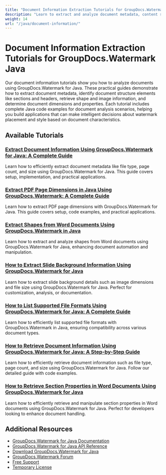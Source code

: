 ```yaml
---
title: "Document Information Extraction Tutorials for GroupDocs.Watermark Java"
description: "Learn to extract and analyze document metadata, content structure, and format information with these GroupDocs.Watermark for Java tutorials."
weight: 14
url: "/java/document-information/"
---
```


# Document Information Extraction Tutorials for GroupDocs.Watermark Java

Our document information tutorials show you how to analyze documents using GroupDocs.Watermark for Java. These practical guides demonstrate how to extract document metadata, identify document structure elements like sections and headers, retrieve shape and image information, and determine document dimensions and properties. Each tutorial includes complete Java code examples for document analysis scenarios, helping you build applications that can make intelligent decisions about watermark placement and style based on document characteristics.

## Available Tutorials

### [Extract Document Information Using GroupDocs.Watermark for Java&#58; A Complete Guide](./extract-document-info-groupdocs-watermark-java/)
Learn how to efficiently extract document metadata like file type, page count, and size using GroupDocs.Watermark for Java. This guide covers setup, implementation, and practical applications.

### [Extract PDF Page Dimensions in Java Using GroupDocs.Watermark&#58; A Complete Guide](./get-pdf-page-dimensions-groupdocs-watermark-java/)
Learn how to extract PDF page dimensions with GroupDocs.Watermark for Java. This guide covers setup, code examples, and practical applications.

### [Extract Shapes from Word Documents Using GroupDocs.Watermark in Java](./extract-shapes-word-docs-groupdocs-watermark-java/)
Learn how to extract and analyze shapes from Word documents using GroupDocs.Watermark for Java, enhancing document automation and manipulation.

### [How to Extract Slide Background Information Using GroupDocs.Watermark for Java](./groupdocs-watermark-java-extract-slide-backgrounds/)
Learn how to extract slide background details such as image dimensions and file size using GroupDocs.Watermark for Java. Perfect for customization, analysis, or documentation.

### [How to List Supported File Formats Using GroupDocs.Watermark for Java&#58; A Complete Guide](./groupdocs-watermark-java-list-supported-formats/)
Learn how to efficiently list supported file formats with GroupDocs.Watermark in Java, ensuring compatibility across various document types.

### [How to Retrieve Document Information Using GroupDocs.Watermark for Java&#58; A Step-by-Step Guide](./retrieve-document-info-groupdocs-watermark-java/)
Learn how to efficiently retrieve document information such as file type, page count, and size using GroupDocs.Watermark for Java. Follow our detailed guide with code examples.

### [How to Retrieve Section Properties in Word Documents Using GroupDocs.Watermark for Java](./groupdocs-java-word-section-properties-retrieval/)
Learn how to efficiently retrieve and manipulate section properties in Word documents using GroupDocs.Watermark for Java. Perfect for developers looking to enhance document handling.

## Additional Resources

- [GroupDocs.Watermark for Java Documentation](https://docs.groupdocs.com/watermark/java/)
- [GroupDocs.Watermark for Java API Reference](https://reference.groupdocs.com/watermark/java/)
- [Download GroupDocs.Watermark for Java](https://releases.groupdocs.com/watermark/java/)
- [GroupDocs.Watermark Forum](https://forum.groupdocs.com/c/watermark)
- [Free Support](https://forum.groupdocs.com/)
- [Temporary License](https://purchase.groupdocs.com/temporary-license/)
